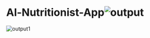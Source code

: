 # Al-Nutritionist-App![output](https://github.com/user-attachments/assets/f4f7f920-6017-42b9-bc02-78518c5481f9)
![output1](https://github.com/user-attachments/assets/991f0b42-0a91-408a-a2ef-9e5a00740230)
